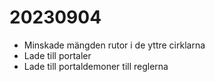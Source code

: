 # 20230904

* Minskade mängden rutor i de yttre cirklarna
* Lade till portaler
* Lade till portaldemoner till reglerna